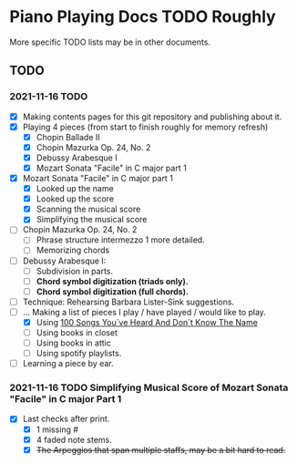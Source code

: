 Piano Playing Docs TODO Roughly
===============================

More specific TODO lists may be in other documents.

TODO
----

### 2021-11-16 TODO

- [x] Making contents pages for this git repository and publishing about it.
- [x] Playing 4 pieces (from start to finish roughly for memory refresh)
    - [x] Chopin Ballade II
    - [x] Chopin Mazurka Op. 24, No. 2
    - [x] Debussy Arabesque I
    - [x] Mozart Sonata "Facile" in C major part 1
- [x] Mozart Sonata "Facile" in C major part 1
    - [x] Looked up the name
    - [x] Looked up the score
    - [x] Scanning the musical score
    - [x] Simplifying the musical score
- [ ] Chopin Mazurka Op. 24, No. 2
    - [ ] Phrase structure intermezzo 1 more detailed.
    - [ ] Memorizing chords
- [ ] Debussy Arabesque I: 
    - [ ] Subdivision in parts.
    - [ ] __Chord symbol digitization (triads only).__
    - [ ] __Chord symbol digitization (full chords).__
- [ ] Technique: Rehearsing Barbara Lister-Sink suggestions.
- [ ] ... Making a list of pieces I play / have played / would like to play.
    - [x] Using [100 Songs You´ve Heard And Don´t Know The Name](https://www.youtube.com/watch?v=PCx8Xcm9l7U&t=1099s)
    - [ ] Using books in closet
    - [ ] Using books in attic
    - [ ] Using spotify playlists.
- [ ] Learning a piece by ear.

### 2021-11-16 TODO Simplifying Musical Score of Mozart Sonata "Facile" in C major Part 1

- [x] Last checks after print.
    - [x] 1 missing #
    - [x] 4 faded note stems.
    - [x] ~~The Arpeggios that span multiple staffs, may be a bit hard to read.~~